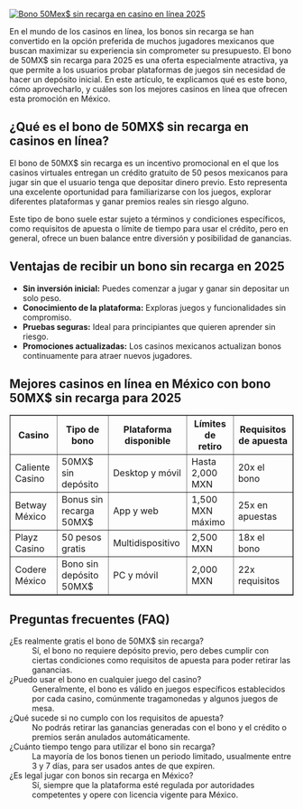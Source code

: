 [![Bono 50Mex$ sin recarga en casino en línea 2025](https://123-caf.pages.dev/gitsignup.png)](https://vrmoo.ru/Bt82HjjY)

<p>En el mundo de los casinos en línea, los bonos sin recarga se han convertido en la opción preferida de muchos jugadores mexicanos que buscan maximizar su experiencia sin comprometer su presupuesto. El bono de 50MX$ sin recarga para 2025 es una oferta especialmente atractiva, ya que permite a los usuarios probar plataformas de juegos sin necesidad de hacer un depósito inicial. En este artículo, te explicamos qué es este bono, cómo aprovecharlo, y cuáles son los mejores casinos en línea que ofrecen esta promoción en México.</p>  <h2>¿Qué es el bono de 50MX$ sin recarga en casinos en línea?</h2> <p>El bono de 50MX$ sin recarga es un incentivo promocional en el que los casinos virtuales entregan un crédito gratuito de 50 pesos mexicanos para jugar sin que el usuario tenga que depositar dinero previo. Esto representa una excelente oportunidad para familiarizarse con los juegos, explorar diferentes plataformas y ganar premios reales sin riesgo alguno.</p> <p>Este tipo de bono suele estar sujeto a términos y condiciones específicos, como requisitos de apuesta o límite de tiempo para usar el crédito, pero en general, ofrece un buen balance entre diversión y posibilidad de ganancias.</p>  <h2>Ventajas de recibir un bono sin recarga en 2025</h2> <ul> <li><strong>Sin inversión inicial:</strong> Puedes comenzar a jugar y ganar sin depositar un solo peso.</li> <li><strong>Conocimiento de la plataforma:</strong> Exploras juegos y funcionalidades sin compromiso.</li> <li><strong>Pruebas seguras:</strong> Ideal para principiantes que quieren aprender sin riesgo.</li> <li><strong>Promociones actualizadas:</strong> Los casinos mexicanos actualizan bonos continuamente para atraer nuevos jugadores.</li> </ul>  <h2>Mejores casinos en línea en México con bono 50MX$ sin recarga para 2025</h2> <table border="1" cellpadding="8" cellspacing="0">   <thead>     <tr>       <th>Casino</th>       <th>Tipo de bono</th>       <th>Plataforma disponible</th>       <th>Límites de retiro</th>       <th>Requisitos de apuesta</th>     </tr>   </thead>   <tbody>     <tr>       <td>Caliente Casino</td>       <td>50MX$ sin depósito</td>       <td>Desktop y móvil</td>       <td>Hasta 2,000 MXN</td>       <td>20x el bono</td>     </tr>     <tr>       <td>Betway México</td>       <td>Bonus sin recarga 50MX$</td>       <td>App y web</td>       <td>1,500 MXN máximo</td>       <td>25x en apuestas</td>     </tr>     <tr>       <td>Playz Casino</td>       <td>50 pesos gratis</td>       <td>Multidispositivo</td>       <td>2,500 MXN</td>       <td>18x el bono</td>     </tr>     <tr>       <td>Codere México</td>       <td>Bono sin depósito 50MX$</td>       <td>PC y móvil</td>       <td>2,000 MXN</td>       <td>22x requisitos</td>     </tr>   </tbody> </table>  <h2>Preguntas frecuentes (FAQ)</h2> <dl>   <dt>¿Es realmente gratis el bono de 50MX$ sin recarga?</dt>   <dd>Sí, el bono no requiere depósito previo, pero debes cumplir con ciertas condiciones como requisitos de apuesta para poder retirar las ganancias.</dd>    <dt>¿Puedo usar el bono en cualquier juego del casino?</dt>   <dd>Generalmente, el bono es válido en juegos específicos establecidos por cada casino, comúnmente tragamonedas y algunos juegos de mesa.</dd>    <dt>¿Qué sucede si no cumplo con los requisitos de apuesta?</dt>   <dd>No podrás retirar las ganancias generadas con el bono y el crédito o premios serán anulados automáticamente.</dd>    <dt>¿Cuánto tiempo tengo para utilizar el bono sin recarga?</dt>   <dd>La mayoría de los bonos tienen un periodo limitado, usualmente entre 3 y 7 días, para ser usados antes de que expiren.</dd>    <dt>¿Es legal jugar con bonos sin recarga en México?</dt>   <dd>Sí, siempre que la plataforma esté regulada por autoridades competentes y opere con licencia vigente para México.</dd> </dl>